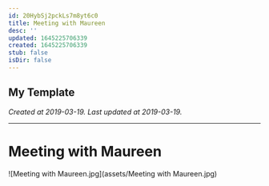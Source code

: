 ```yaml
---
id: 20HybSj2pckLs7m8yt6c0
title: Meeting with Maureen
desc: ''
updated: 1645225706339
created: 1645225706339
stub: false
isDir: false
---
```

My Template
---

_Created at 2019-03-19._
_Last updated at 2019-03-19._




---

# Meeting with Maureen


![Meeting with Maureen.jpg](assets/Meeting with Maureen.jpg)

